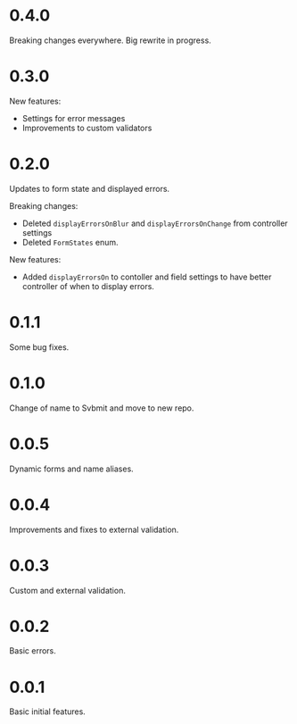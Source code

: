 # 0.4.0

Breaking changes everywhere. Big rewrite in progress.

# 0.3.0

New features:
* Settings for error messages
* Improvements to custom validators

# 0.2.0

Updates to form state and displayed errors.

Breaking changes:
* Deleted `displayErrorsOnBlur` and `displayErrorsOnChange` from controller settings
* Deleted `FormStates` enum.

New features:
* Added `displayErrorsOn` to contoller and field settings to have better controller of when to display errors.

# 0.1.1

Some bug fixes.

# 0.1.0

Change of name to Svbmit and move to new repo.

# 0.0.5

Dynamic forms and name aliases.

# 0.0.4

Improvements and fixes to external validation.

# 0.0.3

Custom and external validation.

# 0.0.2

Basic errors.

# 0.0.1

Basic initial features.